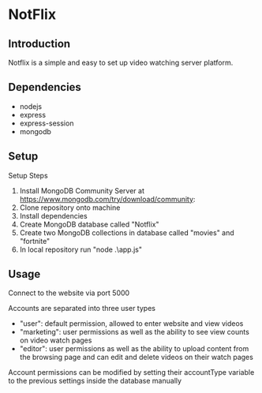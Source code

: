 # NotFlix

## Introduction

Notflix is a simple and easy to set up video watching server platform.

## Dependencies

* nodejs
* express
* express-session
* mongodb

## Setup

Setup Steps
1. Install MongoDB Community Server at https://www.mongodb.com/try/download/community:
2. Clone repository onto machine
3. Install dependencies
4. Create MongoDB database called "Notflix"
5. Create two MongoDB collections in database called "movies" and "fortnite"
6. In local repository run "node .\app.js"

## Usage

Connect to the website via port 5000

Accounts are separated into three user types

* "user": default permission, allowed to enter website and view videos
* "marketing": user permissions as well as the ability to see view counts on video watch pages
* "editor": user permissions as well as the ability to upload content from the browsing page and can edit and delete videos on their watch pages

Account permissions can be modified by setting their accountType variable to the previous settings inside the database manually


